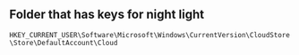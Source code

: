 ## Folder that has keys for night light

`HKEY_CURRENT_USER\Software\Microsoft\Windows\CurrentVersion\CloudStore\Store\DefaultAccount\Cloud`
